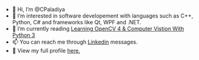 - 👋 Hi, I’m @CPaladiya
- 👀 I’m interested in software developement with languages such as C++, Python, C# and frameworks like Qt, WPF and .NET.
- 🌱 I’m currently reading [Learning OpenCV 4 & Computer Vistion With Python 3](https://www.packtpub.com/product/learning-opencv-4-computer-vision-with-python-3-third-edition/9781789531619)
- 📫 You can reach me through [Linkedin](https://www.linkedin.com/in/chiragpaladiya7979/) messages.
- :bookmark_tabs: View my full profile [here.](https://github.com/CPaladiya/Chirag-Paladiya)

<!---
CPaladiya/CPaladiya is a ✨ special ✨ repository because its `README.md` (this file) appears on your GitHub profile.
You can click the Preview link to take a look at your changes.
--->
